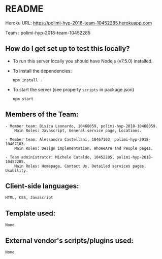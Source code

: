 # README

Heroku URL: https://polimi-hyp-2018-team-10452285.herokuapp.com

Team :	polimi-hyp-2018-team-10452285

## How do I get set up to test this locally?

-   To run this server locally you should have Nodejs
    (v7.5.0) installed.

-   To install the dependencies:

        npm install .

-   To start the server (see property `scripts` in package.json)

        npm start

##	Members of the Team:

	- Member team: Bisica Leonardo, 10468059, polimi-hyp-2018-10468059.
		Main Roles: Javascript, General service page, Locations.

	- Member team: Alessandro Castellani, 10467103, polimi-hyp-2018-10467103.
		Main Roles: Design implementation, WhoWeAre and People pages,
				
	- Team administrator: Michele Cataldo, 10452285, polimi-hyp-2018-10452285.
		Main Roles: Homepage, Contact Us, Detailed services pages, Usability.
		
##	Client-side languages:

	HTML, CSS, Javascript
	
##	Template used:

	None
	
##	External vendor's scripts/plugins used:

	None
	

	
